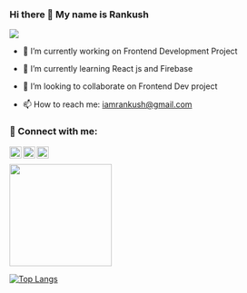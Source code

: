 ### Hi there 👋 My name is Rankush

![](https://komarev.com/ghpvc/?username=iRankush&color=blueviolet)



- 🔭 I’m currently working on Frontend Development Project
- 🌱 I’m currently learning React js and Firebase
- 👯 I’m looking to collaborate on Frontend Dev project

- 📫 How to reach me: iamrankush@gmail.com
### 🤝 Connect with me:

<a href="https://www.linkedin.com/in/rankush-280430200/"><img align="left" src="https://raw.githubusercontent.com/iRankush/iRankush/main/images/linkedin.svg" alt="Rankush | LinkedIn" width="21px"/></a>
<a href="https://instagram.com/yushi.95"><img align="left" src="https://raw.githubusercontent.com/yushi1007/yushi1007/main/images/instagram.svg" alt="Yu Shi | Instagram" width="21px"/></a>
<a href="https://www.upwork.com/freelancers/~01627a96390bdd6cdc"><img align="left" src="https://raw.githubusercontent.com/rankush-280430200/rankush-280430200/main/images/upwork.svg" alt="Rankush | Upwork" width="21px"/></a>
</br>

<img height="180em" src="https://github-readme-stats.vercel.app/api?username=iRankush&show_icons=true&hide_border=true&&count_private=true&include_all_commits=true" />


[![Top Langs](https://github-readme-stats.vercel.app/api/top-langs/?username=iRankush&langs_count=8)](https://github.com/iRankush/github-readme-stats)


